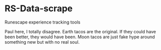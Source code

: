 # RS-Data-scrape
Runescape experience tracking tools

Paul here,
I totally disagree. Earth tacos are the original. If they could have been better, they would have been. Moon tacos are just fake hype around something new but with no real soul.
